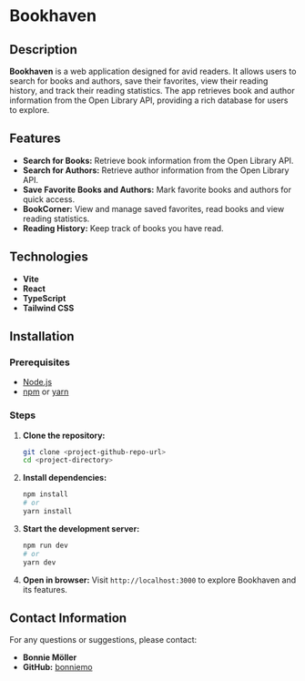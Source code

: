 # Bookhaven

## Description

**Bookhaven** is a web application designed for avid readers. It allows users to search for books and authors, save their favorites, view their reading history, and track their reading statistics. The app retrieves book and author information from the Open Library API, providing a rich database for users to explore.

## Features

- **Search for Books:** Retrieve book information from the Open Library API.
- **Search for Authors:** Retrieve author information from the Open Library API.
- **Save Favorite Books and Authors:** Mark favorite books and authors for quick access.
- **BookCorner:** View and manage saved favorites, read books and view reading statistics.
- **Reading History:** Keep track of books you have read.

## Technologies

- **Vite**
- **React**
- **TypeScript**
- **Tailwind CSS**

## Installation

### Prerequisites

- [Node.js](https://nodejs.org/)
- [npm](https://www.npmjs.com/) or [yarn](https://yarnpkg.com/)

### Steps

1. **Clone the repository:**
    ```bash
    git clone <project-github-repo-url>
    cd <project-directory>
    ```

2. **Install dependencies:**
    ```bash
    npm install
    # or
    yarn install
    ```

3. **Start the development server:**
    ```bash
    npm run dev
    # or
    yarn dev
    ```

4. **Open in browser:**
    Visit `http://localhost:3000` to explore Bookhaven and its features.

## Contact Information

For any questions or suggestions, please contact:

- **Bonnie Möller**
- **GitHub:** [bonniemo](https://github.com/bonniemo)
